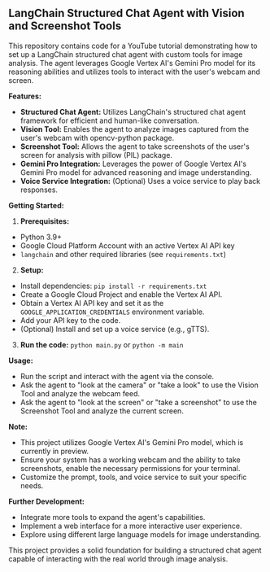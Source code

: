 ## LangChain Structured Chat Agent with Vision and Screenshot Tools

This repository contains code for a YouTube tutorial demonstrating how to set up a LangChain structured chat agent with custom tools for image analysis. The agent leverages Google Vertex AI's Gemini Pro model for its reasoning abilities and utilizes tools to interact with the user's webcam and screen.

**Features:**

* **Structured Chat Agent:** Utilizes LangChain's structured chat agent framework for efficient and human-like conversation.
* **Vision Tool:** Enables the agent to analyze images captured from the user's webcam with opencv-python package.
* **Screenshot Tool:** Allows the agent to take screenshots of the user's screen for analysis with pillow (PIL) package.
* **Gemini Pro Integration:** Leverages the power of Google Vertex AI's Gemini Pro model for advanced reasoning and image understanding.
* **Voice Service Integration:** (Optional) Uses a voice service to play back responses.

**Getting Started:**

1. **Prerequisites:**
 - Python 3.9+
 - Google Cloud Platform Account with an active Vertex AI API key
 - `langchain` and other required libraries (see `requirements.txt`)

2. **Setup:**
 - Install dependencies: `pip install -r requirements.txt`
 - Create a Google Cloud Project and enable the Vertex AI API.
 - Obtain a Vertex AI API key and set it as the `GOOGLE_APPLICATION_CREDENTIALS` environment variable.
 - Add your API key to the code.
 - (Optional) Install and set up a voice service (e.g., gTTS).
3. **Run the code:** `python main.py` or  `python -m main`

**Usage:**

- Run the script and interact with the agent via the console.
- Ask the agent to "look at the camera" or "take a look" to use the Vision Tool and analyze the webcam feed.
- Ask the agent to "look at the screen" or "take a screenshot" to use the Screenshot Tool and analyze the current screen.

**Note:**

- This project utilizes Google Vertex AI's Gemini Pro model, which is currently in preview.
- Ensure your system has a working webcam and the ability to take screenshots, enable the necessary permissions for your terminal.
- Customize the prompt, tools, and voice service to suit your specific needs.

**Further Development:**

- Integrate more tools to expand the agent's capabilities.
- Implement a web interface for a more interactive user experience.
- Explore using different large language models for image understanding.

This project provides a solid foundation for building a structured chat agent capable of interacting with the real world through image analysis.